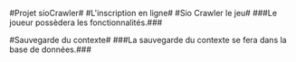 #Projet sioCrawler#
#L'inscription en ligne#
#Sio Crawler le jeu#
###Le joueur possèdera les fonctionnalités.###

#Sauvegarde du contexte#
###La sauvegarde du contexte se fera dans la base de données.###
